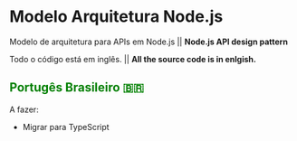 # Modelo Arquitetura Node.js
Modelo de arquitetura para APIs em Node.js || **Node.js API design pattern**

Todo o código está em inglês. || **All the source code is in enlgish.**

## <div style="color: green; font-weight: bold;">Portugês Brasileiro &#x1F1E7;&#x1F1F7;</div>
A fazer:
- Migrar para TypeScript
